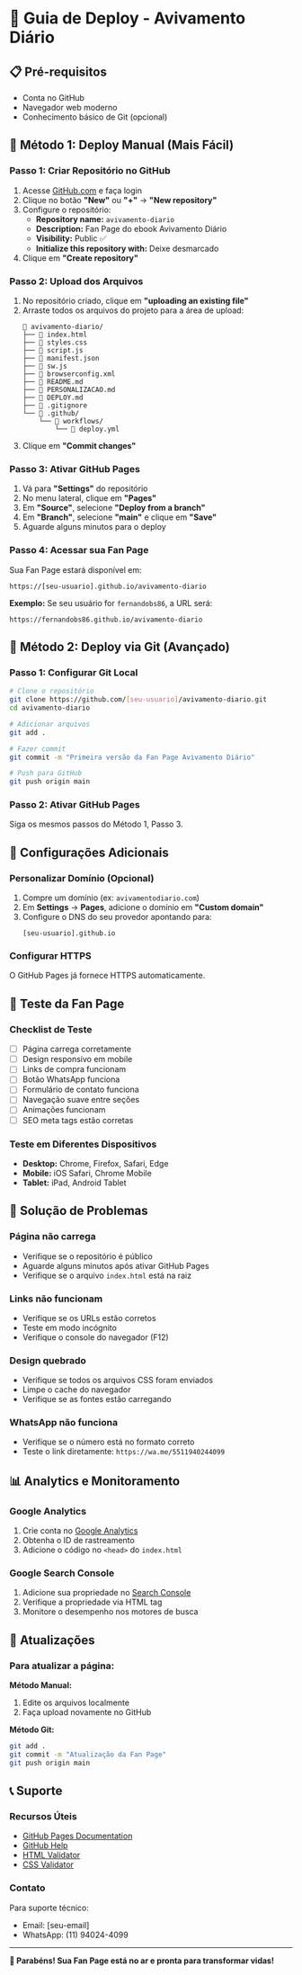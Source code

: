 # 🚀 Guia de Deploy - Avivamento Diário

## 📋 Pré-requisitos

- Conta no GitHub
- Navegador web moderno
- Conhecimento básico de Git (opcional)

## 🎯 Método 1: Deploy Manual (Mais Fácil)

### Passo 1: Criar Repositório no GitHub

1. Acesse [GitHub.com](https://github.com) e faça login
2. Clique no botão **"New"** ou **"+"** → **"New repository"**
3. Configure o repositório:
   - **Repository name:** `avivamento-diario`
   - **Description:** Fan Page do ebook Avivamento Diário
   - **Visibility:** Public ✅
   - **Initialize this repository with:** Deixe desmarcado
4. Clique em **"Create repository"**

### Passo 2: Upload dos Arquivos

1. No repositório criado, clique em **"uploading an existing file"**
2. Arraste todos os arquivos do projeto para a área de upload:
   ```
   📁 avivamento-diario/
   ├── 📄 index.html
   ├── 📄 styles.css
   ├── 📄 script.js
   ├── 📄 manifest.json
   ├── 📄 sw.js
   ├── 📄 browserconfig.xml
   ├── 📄 README.md
   ├── 📄 PERSONALIZACAO.md
   ├── 📄 DEPLOY.md
   ├── 📄 .gitignore
   └── 📁 .github/
       └── 📁 workflows/
           └── 📄 deploy.yml
   ```
3. Clique em **"Commit changes"**

### Passo 3: Ativar GitHub Pages

1. Vá para **"Settings"** do repositório
2. No menu lateral, clique em **"Pages"**
3. Em **"Source"**, selecione **"Deploy from a branch"**
4. Em **"Branch"**, selecione **"main"** e clique em **"Save"**
5. Aguarde alguns minutos para o deploy

### Passo 4: Acessar sua Fan Page

Sua Fan Page estará disponível em:
```
https://[seu-usuario].github.io/avivamento-diario
```

**Exemplo:** Se seu usuário for `fernandobs86`, a URL será:
```
https://fernandobs86.github.io/avivamento-diario
```

## 🎯 Método 2: Deploy via Git (Avançado)

### Passo 1: Configurar Git Local

```bash
# Clone o repositório
git clone https://github.com/[seu-usuario]/avivamento-diario.git
cd avivamento-diario

# Adicionar arquivos
git add .

# Fazer commit
git commit -m "Primeira versão da Fan Page Avivamento Diário"

# Push para GitHub
git push origin main
```

### Passo 2: Ativar GitHub Pages

Siga os mesmos passos do Método 1, Passo 3.

## 🔧 Configurações Adicionais

### Personalizar Domínio (Opcional)

1. Compre um domínio (ex: `avivamentodiario.com`)
2. Em **Settings** → **Pages**, adicione o domínio em **"Custom domain"**
3. Configure o DNS do seu provedor apontando para:
   ```
   [seu-usuario].github.io
   ```

### Configurar HTTPS

O GitHub Pages já fornece HTTPS automaticamente.

## 📱 Teste da Fan Page

### Checklist de Teste

- [ ] Página carrega corretamente
- [ ] Design responsivo em mobile
- [ ] Links de compra funcionam
- [ ] Botão WhatsApp funciona
- [ ] Formulário de contato funciona
- [ ] Navegação suave entre seções
- [ ] Animações funcionam
- [ ] SEO meta tags estão corretas

### Teste em Diferentes Dispositivos

- **Desktop:** Chrome, Firefox, Safari, Edge
- **Mobile:** iOS Safari, Chrome Mobile
- **Tablet:** iPad, Android Tablet

## 🚨 Solução de Problemas

### Página não carrega
- Verifique se o repositório é público
- Aguarde alguns minutos após ativar GitHub Pages
- Verifique se o arquivo `index.html` está na raiz

### Links não funcionam
- Verifique se os URLs estão corretos
- Teste em modo incógnito
- Verifique o console do navegador (F12)

### Design quebrado
- Verifique se todos os arquivos CSS foram enviados
- Limpe o cache do navegador
- Verifique se as fontes estão carregando

### WhatsApp não funciona
- Verifique se o número está no formato correto
- Teste o link diretamente: `https://wa.me/5511940244099`

## 📊 Analytics e Monitoramento

### Google Analytics
1. Crie conta no [Google Analytics](https://analytics.google.com)
2. Obtenha o ID de rastreamento
3. Adicione o código no `<head>` do `index.html`

### Google Search Console
1. Adicione sua propriedade no [Search Console](https://search.google.com/search-console)
2. Verifique a propriedade via HTML tag
3. Monitore o desempenho nos motores de busca

## 🔄 Atualizações

### Para atualizar a página:

**Método Manual:**
1. Edite os arquivos localmente
2. Faça upload novamente no GitHub

**Método Git:**
```bash
git add .
git commit -m "Atualização da Fan Page"
git push origin main
```

## 📞 Suporte

### Recursos Úteis
- [GitHub Pages Documentation](https://pages.github.com/)
- [GitHub Help](https://help.github.com/)
- [HTML Validator](https://validator.w3.org/)
- [CSS Validator](https://jigsaw.w3.org/css-validator/)

### Contato
Para suporte técnico:
- Email: [seu-email]
- WhatsApp: (11) 94024-4099

---

**🎉 Parabéns! Sua Fan Page está no ar e pronta para transformar vidas!** 